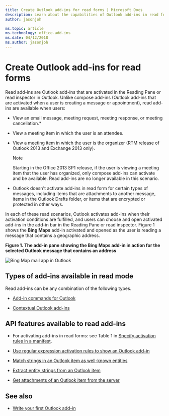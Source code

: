 ```yaml
---
title: Create Outlook add-ins for read forms | Microsoft Docs
description: Learn about the capabilities of Outlook add-ins in read forms.
author: jasonjoh

ms.topic: article
ms.technology: office-add-ins
ms.date: 04/12/2018
ms.author: jasonjoh
---
```


# Create Outlook add-ins for read forms

Read add-ins are Outlook add-ins that are activated in the Reading Pane or read inspector in Outlook. Unlike compose add-ins (Outlook add-ins that are activated when a user is creating a message or appointment), read add-ins are available when users:


- View an email message, meeting request, meeting response, or meeting cancellation.*
    
- View a meeting item in which the user is an attendee.
    
- View a meeting item in which the user is the organizer (RTM release of Outlook 2013 and Exchange 2013 only).
    
     > [!NOTE]
     > Starting in the Office 2013 SP1 release, if the user is viewing a meeting item that the user has organized, only compose add-ins can activate and be available. Read add-ins are no longer available in this scenario.
* Outlook doesn't activate add-ins in read form for certain types of messages, including items that are attachments to another message, items in the Outlook Drafts folder, or items that are encrypted or protected in other ways.

In each of these read scenarios, Outlook activates add-ins when their activation conditions are fulfilled, and users can choose and open activated add-ins in the add-in bar in the Reading Pane or read inspector. Figure 1 shows the  **Bing Maps** add-in activated and opened as the user is reading a message that contains a geographic address.


**Figure 1. The add-in pane showing the Bing Maps add-in in action for the selected Outlook message that contains an address**

![Bing Map mail app in Outlook](images/bing-maps-add-in.jpg)


## Types of add-ins available in read mode


Read add-ins can be any combination of the following types.


- [Add-in commands for Outlook](add-in-commands-for-outlook.md)
    
- [Contextual Outlook add-ins](contextual-outlook-add-ins.md)
    

## API features available to read add-ins


- For activating add-ins in read forms: see Table 1 in [Specify activation rules in a manifest](activation-rules.md#specify-activation-rules-in-a-manifest).
    
- [Use regular expression activation rules to show an Outlook add-in](use-regular-expressions-to-show-an-outlook-add-in.md)
    
- [Match strings in an Outlook item as well-known entities](match-strings-in-an-item-as-well-known-entities.md)
    
- [Extract entity strings from an Outlook item](extract-entity-strings-from-an-item.md)
    
- [Get attachments of an Outlook item from the server](get-attachments-of-an-outlook-item.md)
    

## See also

- [Write your first Outlook add-in](quick-start.md)